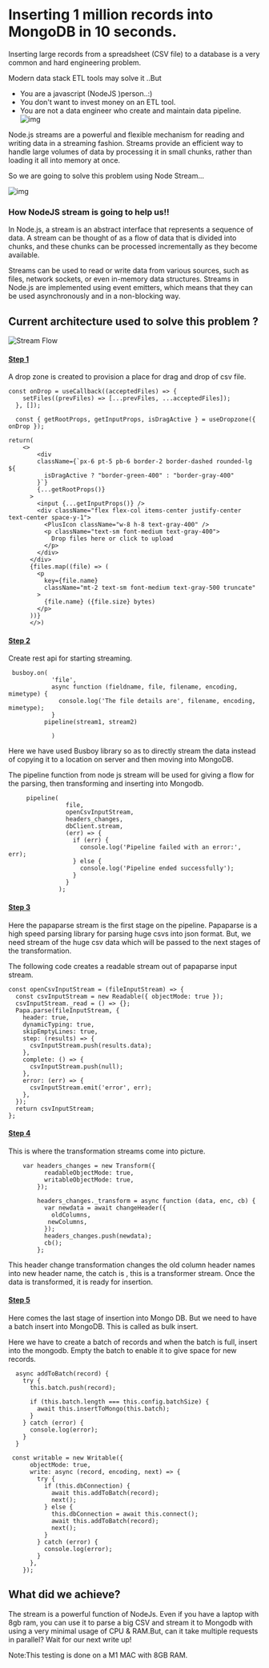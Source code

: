 # Inserting 1 million records into MongoDB in 10 seconds.


Inserting large records from a spreadsheet (CSV file) to a database is a very common and hard engineering problem.


Modern data stack ETL tools may solve it ..But 

- You are a javascript (NodeJS )person..:)
- You don't want to invest money on an ETL tool.
- You are not a data engineer who create and maintain data pipeline.
![img](https://user-images.githubusercontent.com/118799976/225637302-7f8c7384-8e5f-4439-967d-1fae7be9f986.gif)

Node.js streams are a powerful and flexible mechanism for reading and writing data in a streaming fashion. Streams provide an efficient way to handle large volumes of data by processing it in small chunks, rather than loading it all into memory at once.

So we are going to solve this problem using Node Stream...

![img](https://user-images.githubusercontent.com/118799976/225623695-d9e95b33-b446-4a67-9670-5eaf3690fd1c.gif)

### How NodeJS stream is going to help us!!

In Node.js, a stream is an abstract interface that represents a sequence of data. A stream can be thought of as a flow of data that is divided into chunks, and these chunks can be processed incrementally as they become available.

Streams can be used to read or write data from various sources, such as files, network sockets, or even in-memory data structures. Streams in Node.js are implemented using event emitters, which means that they can be used asynchronously and in a non-blocking way.

## Current architecture used to solve this problem ?

![Stream Flow](https://raw.githubusercontent.com/yobulkdev/yobulkdev/main/public/import-flow.png)

#### <ins>Step 1</ins>

A drop zone is created to provision a place for drag and drop of csv file.

```
const onDrop = useCallback((acceptedFiles) => {
    setFiles((prevFiles) => [...prevFiles, ...acceptedFiles]);
  }, []);

  const { getRootProps, getInputProps, isDragActive } = useDropzone({ onDrop });

return(
    <>
        <div
        className={`px-6 pt-5 pb-6 border-2 border-dashed rounded-lg ${
          isDragActive ? "border-green-400" : "border-gray-400"
        }`}
        {...getRootProps()}
      >
        <input {...getInputProps()} />
        <div className="flex flex-col items-center justify-center        text-center space-y-1">
          <PlusIcon className="w-8 h-8 text-gray-400" />
          <p className="text-sm font-medium text-gray-400">
            Drop files here or click to upload
          </p>
        </div>
      </div>
      {files.map((file) => (
        <p
          key={file.name}
          className="mt-2 text-sm font-medium text-gray-500 truncate"
        >
          {file.name} ({file.size} bytes)
        </p>
      ))}
      </>)

```

#### <ins>Step 2</ins>

Create rest api for starting streaming.

```
 busboy.on(
            'file',
            async function (fieldname, file, filename, encoding, mimetype) {
              console.log('The file details are', filename, encoding, mimetype);
            }
          pipeline(stream1, stream2)

            )
```

Here we have used Busboy library so as to directly stream the data instead of copying it to a location on server and then moving into MongoDB.

The pipeline function from node js stream will be used for giving a flow for the parsing, then transforming and inserting into Mongodb.

```
     pipeline(
                file,
                openCsvInputStream,
                headers_changes,
                dbClient.stream,
                (err) => {
                  if (err) {
                    console.log('Pipeline failed with an error:', err);
                  } else {
                    console.log('Pipeline ended successfully');
                  }
                }
              );
```

#### <ins>Step 3</ins>

Here the papaparse stream is the first stage on the pipeline. Papaparse is a high speed parsing library for parsing huge csvs into json format. But, we need stream of the huge csv data which will be passed to the next stages of the transformation.

The following code creates a readable stream out of papaparse input stream.

```
const openCsvInputStream = (fileInputStream) => {
  const csvInputStream = new Readable({ objectMode: true });
  csvInputStream._read = () => {};
  Papa.parse(fileInputStream, {
    header: true,
    dynamicTyping: true,
    skipEmptyLines: true,
    step: (results) => {
      csvInputStream.push(results.data);
    },
    complete: () => {
      csvInputStream.push(null);
    },
    error: (err) => {
      csvInputStream.emit('error', err);
    },
  });
  return csvInputStream;
};

```

#### <ins>Step 4</ins>

This is where the transformation streams come into picture.

```
    var headers_changes = new Transform({
          readableObjectMode: true,
          writableObjectMode: true,
        });

        headers_changes._transform = async function (data, enc, cb) {
          var newdata = await changeHeader({
            oldColumns,
           newColumns,
          });
          headers_changes.push(newdata);
          cb();
        };

```

This header change transformation changes the old column header names into new header name, the catch is , this is a transformer stream. Once the data is transformed, it is ready for insertion.

#### <ins>Step 5 </ins>

Here comes the last stage of insertion into Mongo DB. But we need to have a batch insert into MongoDB. This is called as bulk insert.

Here we have to create a batch of records and when the batch is full, insert into the mongodb. Empty the batch to enable it to give space for new records.

```
  async addToBatch(record) {
    try {
      this.batch.push(record);

      if (this.batch.length === this.config.batchSize) {
        await this.insertToMongo(this.batch);
      }
    } catch (error) {
      console.log(error);
    }
  }

```

```
 const writable = new Writable({
      objectMode: true,
      write: async (record, encoding, next) => {
        try {
          if (this.dbConnection) {
            await this.addToBatch(record);
            next();
          } else {
            this.dbConnection = await this.connect();
            await this.addToBatch(record);
            next();
          }
        } catch (error) {
          console.log(error);
        }
      },
    });

```

## What did we achieve?

The stream is a powerful function of NodeJs. Even if you have a laptop with 8gb ram, you can use it to parse a big CSV and stream it to Mongodb with using a very minimal usage of CPU & RAM.But, can it take multiple requests in parallel?
Wait for our next write up!

Note:This testing is done on a M1 MAC with 8GB RAM.
